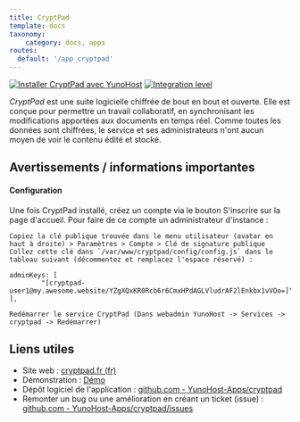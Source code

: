 ```yaml
---
title: CryptPad
template: docs
taxonomy:
    category: docs, apps
routes:
  default: '/app_cryptpad'
---
```


[![Installer CryptPad avec YunoHost](https://install-app.yunohost.org/install-with-yunohost.svg)](https://install-app.yunohost.org/?app=cryptpad) [![Integration level](https://dash.yunohost.org/integration/cryptpad.svg)](https://dash.yunohost.org/appci/app/cryptpad)

*CryptPad* est une suite logicielle chiffrée de bout en bout et ouverte. Elle est conçue pour permettre un travail collaboratif, en synchronisant les modifications apportées aux documents en temps réel. Comme toutes les données sont chiffrées, le service et ses administrateurs n'ont aucun moyen de voir le contenu édité et stocké.

## Avertissements / informations importantes

#### Configuration

Une fois CryptPad installé, créez un compte via le bouton S'inscrire sur la page d'accueil. Pour faire de ce compte un administrateur d'instance :

    Copiez la clé publique trouvée dans le menu utilisateur (avatar en haut à droite) > Paramètres > Compte > Clé de signature publique
    Collez cette clé dans `/var/www/cryptpad/config/config.js` dans le tableau suivant (décommentez et remplacez l'espace réservé) :

```
adminKeys: [
        "[cryptpad-user1@my.awesome.website/YZgXQxKR0Rcb6r6CmxHPdAGLVludrAF2lEnkbx1vVOo=]",
],
```

    Redémarrer le service CryptPad (Dans webadmin YunoHost -> Services -> cryptpad -> Redémarrer)

## Liens utiles

+ Site web : [cryptpad.fr (fr)](https://cryptpad.fr/)
+ Démonstration : [Démo](https://cryptpad.fr/)
+ Dépôt logiciel de l'application : [github.com - YunoHost-Apps/cryptpad](https://github.com/YunoHost-Apps/cryptpad_ynh)
+ Remonter un bug ou une amélioration en créant un ticket (issue) : [github.com - YunoHost-Apps/cryptpad/issues](https://github.com/YunoHost-Apps/cryptpad_ynh/issues)
